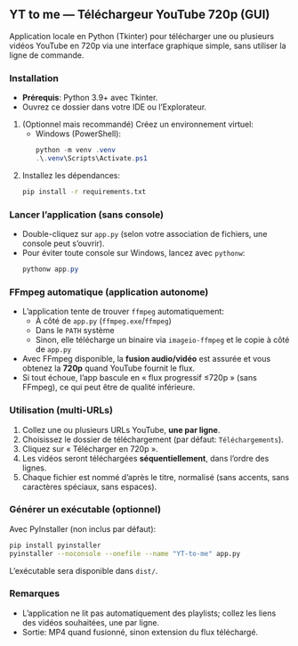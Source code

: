 ## YT to me — Téléchargeur YouTube 720p (GUI)

Application locale en Python (Tkinter) pour télécharger une ou plusieurs vidéos YouTube en 720p via une interface graphique simple, sans utiliser la ligne de commande.

### Installation

- **Prérequis**: Python 3.9+ avec Tkinter.
- Ouvrez ce dossier dans votre IDE ou l’Explorateur.

1. (Optionnel mais recommandé) Créez un environnement virtuel:
   - Windows (PowerShell):
     ```powershell
     python -m venv .venv
     .\.venv\Scripts\Activate.ps1
     ```
2. Installez les dépendances:
   ```bash
   pip install -r requirements.txt
   ```

### Lancer l’application (sans console)

- Double-cliquez sur `app.py` (selon votre association de fichiers, une console peut s’ouvrir).
- Pour éviter toute console sur Windows, lancez avec `pythonw`:
  ```powershell
  pythonw app.py
  ```

### FFmpeg automatique (application autonome)

- L’application tente de trouver `ffmpeg` automatiquement:
  - À côté de `app.py` (`ffmpeg.exe`/`ffmpeg`)
  - Dans le `PATH` système
  - Sinon, elle télécharge un binaire via `imageio-ffmpeg` et le copie à côté de `app.py`
- Avec FFmpeg disponible, la **fusion audio/vidéo** est assurée et vous obtenez la **720p** quand YouTube fournit le flux.
- Si tout échoue, l’app bascule en « flux progressif ≤720p » (sans FFmpeg), ce qui peut être de qualité inférieure.

### Utilisation (multi-URLs)

1. Collez une ou plusieurs URLs YouTube, **une par ligne**.
2. Choisissez le dossier de téléchargement (par défaut: `Téléchargements`).
3. Cliquez sur « Télécharger en 720p ».
4. Les vidéos seront téléchargées **séquentiellement**, dans l’ordre des lignes.
5. Chaque fichier est nommé d’après le titre, normalisé (sans accents, sans caractères spéciaux, sans espaces).

### Générer un exécutable (optionnel)

Avec PyInstaller (non inclus par défaut):
```bash
pip install pyinstaller
pyinstaller --noconsole --onefile --name "YT-to-me" app.py
```
L’exécutable sera disponible dans `dist/`.

### Remarques

- L’application ne lit pas automatiquement des playlists; collez les liens des vidéos souhaitées, une par ligne.
- Sortie: MP4 quand fusionné, sinon extension du flux téléchargé.
